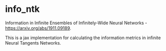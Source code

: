 # info_ntk
Information in Infinite Ensembles of Infinitely-Wide Neural Networks - https://arxiv.org/abs/1911.09189.

This is a jax implementation for calculating the information metrics in infinite Neural Tangents Networks.

